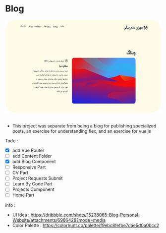 # Blog

<div align="center">
        <img src="src\assets\Images\Screen Shot.png" 
        alt="this is a photo" width="600" height="300">
        <br>
        </div>
<br>

- This project was separate from being a blog for publishing specialized posts, an exercise for understanding flex, and an exercise for vue.js

Todo :
- [X] add Vue Router
- [ ] add Content Folder
- [X] add Blog Component
- [ ] Responsive Part
- [ ] CV Part
- [ ] Project Requests Submit
- [ ] Learn By Code Part
- [ ] Projects Component
- [ ] Home Part

info :
- UI Idea : https://dribbble.com/shots/15238065-Blog-Personal-Website/attachments/6986428?mode=media
- Color Palette : https://colorhunt.co/palette/f9ebc8fefbe7dae5d0a0bcc2
